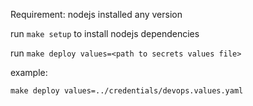 Requirement:
  nodejs installed any version

run `make setup` to install nodejs dependencies

run `make deploy values=<path to secrets values file>`

example:

`make deploy values=../credentials/devops.values.yaml`
